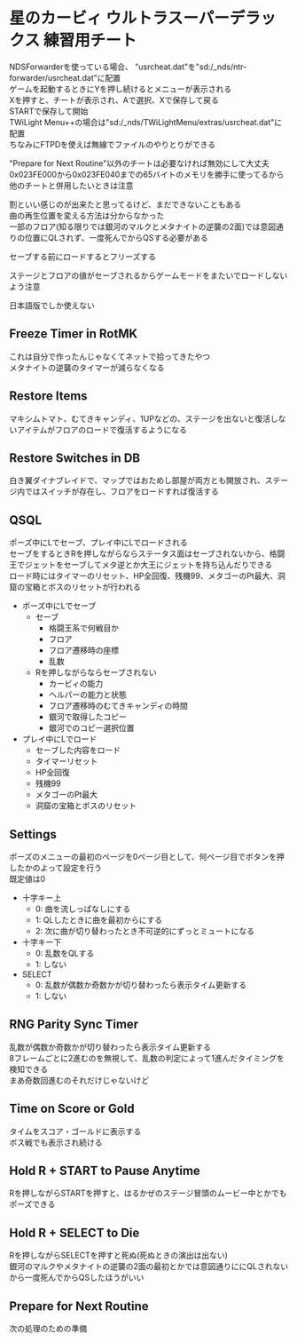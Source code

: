# 星のカービィ ウルトラスーパーデラックス 練習用チート

NDSForwarderを使っている場合、 "usrcheat.dat"を"sd:/_nds/ntr-forwarder/usrcheat.dat"に配置  
ゲームを起動するときにYを押し続けるとメニューが表示される  
Xを押すと、チートが表示され、Aで選択、Xで保存して戻る  
STARTで保存して開始  
TWiLight Menu++の場合は"sd:/_nds/TWiLightMenu/extras/usrcheat.dat"に配置  
ちなみにFTPDを使えば無線でファイルのやりとりができる

"Prepare for Next Routine"以外のチートは必要なければ無効にして大丈夫  
0x023FE000から0x023FE040までの65バイトのメモリを勝手に使ってるから他のチートと併用したいときは注意

割といい感じのが出来たと思ってるけど、まだできないこともある  
曲の再生位置を変える方法は分からなかった  
一部のフロア(知る限りでは銀河のマルクとメタナイトの逆襲の2面)では意図通りの位置にQLされず、一度死んでからQSする必要がある

セーブする前にロードするとフリーズする

ステージとフロアの値がセーブされるからゲームモードをまたいでロードしないよう注意

日本語版でしか使えない

## Freeze Timer in RotMK

これは自分で作ったんじゃなくてネットで拾ってきたやつ  
メタナイトの逆襲のタイマーが減らなくなる

## Restore Items

マキシムトマト、むてきキャンディ、1UPなどの、ステージを出ないと復活しないアイテムがフロアのロードで復活するようになる

## Restore Switches in DB

白き翼ダイナブレイドで、マップではおためし部屋が両方とも開放され、ステージ内ではスイッチが存在し、フロアをロードすれば復活する

## QSQL

ポーズ中にLでセーブ、プレイ中にLでロードされる  
セーブをするときRを押しながらならステータス面はセーブされないから、格闘王でジェットをセーブしてメタ逆とか大王にジェットを持ち込んだりできる  
ロード時にはタイマーのリセット、HP全回復、残機99、メタゴーのPt最大、洞窟の宝箱とボスのリセットが行われる

- ポーズ中にLでセーブ
  - セーブ
    - 格闘王系で何戦目か
    - フロア
    - フロア遷移時の座標
    - 乱数
  - Rを押しながらならセーブされない
    - カービィの能力
    - ヘルパーの能力と状態
    - フロア遷移時のむてきキャンディの時間
    - 銀河で取得したコピー
    - 銀河でのコピー選択位置
- プレイ中にLでロード
  - セーブした内容をロード
  - タイマーリセット
  - HP全回復
  - 残機99
  - メタゴーのPt最大
  - 洞窟の宝箱とボスのリセット

## Settings
  
ポーズのメニューの最初のページを0ページ目として、何ページ目でボタンを押したかのよって設定を行う  
既定値は0

- 十字キー上
  - 0: 曲を流しっぱなしにする
  - 1: QLしたときに曲を最初からにする
  - 2: 次に曲が切り替わったとき不可逆的にずっとミュートになる
- 十字キー下
  - 0: 乱数をQLする
  - 1: しない
- SELECT
  - 0: 乱数が偶数か奇数かが切り替わったら表示タイム更新する
  - 1: しない

## RNG Parity Sync Timer

乱数が偶数か奇数かが切り替わったら表示タイム更新する  
8フレームごとに2進むのを無視して、乱数の判定によって1進んだタイミングを検知できる  
まあ奇数回進むのそれだけじゃないけど

## Time on Score or Gold

タイムをスコア・ゴールドに表示する  
ボス戦でも表示され続ける

## Hold R + START to Pause Anytime

Rを押しながらSTARTを押すと、はるかぜのステージ冒頭のムービー中とかでもポーズできる

## Hold R + SELECT to Die

Rを押しながらSELECTを押すと死ぬ(死ぬときの演出は出ない)  
銀河のマルクやメタナイトの逆襲の2面の最初とかでは意図通りににQLされないから一度死んでからQSしたほうがいい

## Prepare for Next Routine

次の処理のための準備
